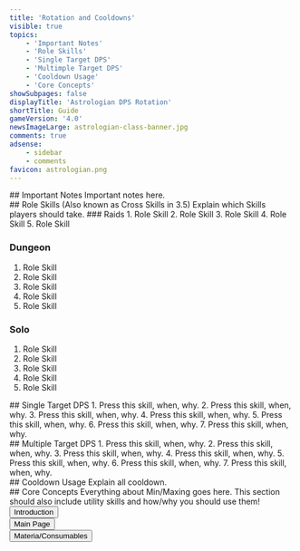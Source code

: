 ```yaml
---
title: 'Rotation and Cooldowns'
visible: true
topics:
    - 'Important Notes'
    - 'Role Skills'
    - 'Single Target DPS'
    - 'Multimple Target DPS'
    - 'Cooldown Usage'
    - 'Core Concepts'
showSubpages: false
displayTitle: 'Astrologian DPS Rotation'
shortTitle: Guide
gameVersion: '4.0'
newsImageLarge: astrologian-class-banner.jpg
comments: true
adsense:
    - sidebar
    - comments
favicon: astrologian.png
---
```


<div id='important-notes'></div>
## Important Notes
Important notes here.

<div id='role-skills'></div>
## Role Skills
(Also known as Cross Skills in 3.5) 
Explain which Skills players should take.
### Raids
1. Role Skill
2. Role Skill
3. Role Skill
4. Role Skill
5. Role Skill 

### Dungeon
1. Role Skill
2. Role Skill
3. Role Skill
4. Role Skill
5. Role Skill 

### Solo
1. Role Skill
2. Role Skill
3. Role Skill
4. Role Skill
5. Role Skill 

<div id='single-target-dps'></div>
## Single Target DPS
1. Press this skill, when, why.
2. Press this skill, when, why.
3. Press this skill, when, why.
4. Press this skill, when, why.
5. Press this skill, when, why.
6. Press this skill, when, why.
7. Press this skill, when, why.

<div id='multiple-target-dps'></div>
## Multiple Target DPS
1. Press this skill, when, why.
2. Press this skill, when, why.
3. Press this skill, when, why.
4. Press this skill, when, why.
5. Press this skill, when, why.
6. Press this skill, when, why.
7. Press this skill, when, why.

<div id='cooldown-usage'></div>
## Cooldown Usage
Explain all cooldown.

<div id='core-concepts'></div>
## Core Concepts
Everything about Min/Maxing goes here.
This section should also include utility skills and how/why you should use them! <br />

<div class="btn-group btn-group-justified" role="group" aria-label="...">
  <div class="btn-group" role="group">
    <button type="button" class="btn btn-primary" onclick="location.href = 'http://fellcleave.com/jobs/astrologian/introduction';">Introduction</button>
  </div>
  <div class="btn-group" role="group">
    <button type="button" class="btn btn-info" onclick="location.href = 'http://fellcleave.com/jobs/astrologian';">Main Page</button>
  </div>
  <div class="btn-group" role="group">
    <button type="button" class="btn btn-success" onclick="location.href = 'http://fellcleave.com/jobs/astrologian/materia-and-consumables';">Materia/Consumables</button>
  </div>
</div>